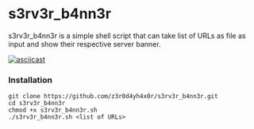 # s3rv3r_b4nn3r

s3rv3r_b4nn3r is a simple shell script that can take list of URLs as file as input and show their respective server banner.


[![asciicast](https://asciinema.org/a/bz9E4A0YZjcbT3ZE5rzhmEE95.svg)](https://asciinema.org/a/bz9E4A0YZjcbT3ZE5rzhmEE95)

### Installation 
```
git clone https://github.com/z3r0d4yh4x0r/s3rv3r_b4nn3r.git
cd s3rv3r_b4nn3r
chmod +x s3rv3r_b4nn3r.sh 
./s3rv3r_b4nn3r.sh <list of URLs>
```
